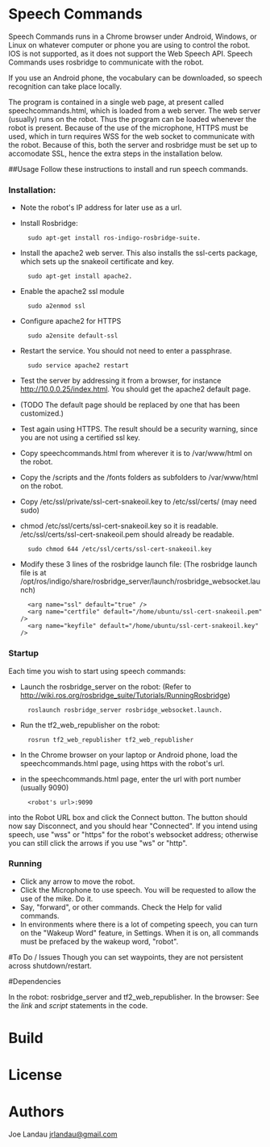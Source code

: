 # Speech Commands

Speech Commands runs in a Chrome browser under Android, Windows, 
or Linux on whatever computer or phone you are using to control the robot. 
IOS is not supported, as it does not support the Web Speech API.  Speech Commands uses rosbridge to communicate with the robot.

If you use an Android phone, the vocabulary can be downloaded, so speech recognition can take place locally.

The program is contained in a single web page, at present called speechcommands.html, which is loaded from a web server.
The web server (usually) runs on the robot.  Thus the program can be loaded whenever the robot is present.
Because of the use of the microphone, HTTPS must be used, which in turn requires WSS for the web socket to communicate with the robot. Because of this, both the server and rosbridge must be set up to accomodate SSL, hence the extra steps in the installation below.

##Usage
Follow these instructions to install and run speech commands.

### Installation:

* Note the robot's IP address for later use as a url. 
* Install Rosbridge: 

        sudo apt-get install ros-indigo-rosbridge-suite.
* Install the apache2 web server. This also installs the ssl-certs package, which sets up the snakeoil certificate and key.

        sudo apt-get install apache2.  
* Enable the apache2 ssl module

        sudo a2enmod ssl
* Configure apache2 for HTTPS

        sudo a2ensite default-ssl
* Restart the service. You should not need to enter a passphrase.

        sudo service apache2 restart
* Test the server by addressing it from a browser, for instance http://10.0.0.25/index.html. You should get the apache2 default page.  
* (TODO The default page should be replaced by one that has been customized.)
* Test again using HTTPS.  The result should be a security warning, since you are not using a certified ssl key.
* Copy speechcommands.html from wherever it is to /var/www/html on the robot.
* Copy the /scripts and the /fonts folders as subfolders to /var/www/html on the robot.

* Copy /etc/ssl/private/ssl-cert-snakeoil.key to /etc/ssl/certs/  (may need sudo)
* chmod /etc/ssl/certs/ssl-cert-snakeoil.key so it is readable. /etc/ssl/certs/ssl-cert-snakeoil.pem should already be readable. 

        sudo chmod 644 /etc/ssl/certs/ssl-cert-snakeoil.key
* Modify these 3 lines of the rosbridge launch file:
	(The rosbridge launch file is at  /opt/ros/indigo/share/rosbridge_server/launch/rosbridge_websocket.launch)

        <arg name="ssl" default="true" />
        <arg name="certfile" default="/home/ubuntu/ssl-cert-snakeoil.pem" />
        <arg name="keyfile" default="/home/ubuntu/ssl-cert-snakeoil.key" />


### Startup

Each time you wish to start using speech commands:

* Launch the rosbridge_server on the robot: (Refer to  http://wiki.ros.org/rosbridge_suite/Tutorials/RunningRosbridge)

        roslaunch rosbridge_server rosbridge_websocket.launch.
* Run the tf2_web_republisher on the robot:

        rosrun tf2_web_republisher tf2_web_republisher
* In the Chrome browser on your laptop or Android phone, load the speechcommands.html page, using https with the robot's url.
* in the speechcommands.html page, enter the url with port number (usually 9090)

        <robot's url>:9090 
into the Robot URL box and click the Connect button.  The button should now say Disconnect, and you should hear "Connected". 
If you intend using speech, use "wss" or "https" for the robot's websocket address; 
otherwise you can still click the arrows if you use "ws" or "http".

### Running
* Click any arrow to move the robot.
* Click the Microphone to use speech. You will be requested to allow the use of the mike.  Do it.
* Say, "forward", or other commands.  Check the Help for valid commands. 
* In environments where there is a lot of competing speech, you can turn on the "Wakeup Word" feature, in Settings.  When it is on, all commands must be prefaced by the wakeup word, "robot". 

#To Do / Issues
Though you can set waypoints, they are not persistent across shutdown/restart.  

#Dependencies

In the robot: rosbridge_server and tf2_web_republisher.
In the browser: See the *link* and *script* statements in the code.  

# Build

# License

# Authors
Joe Landau
jrlandau@gmail.com
